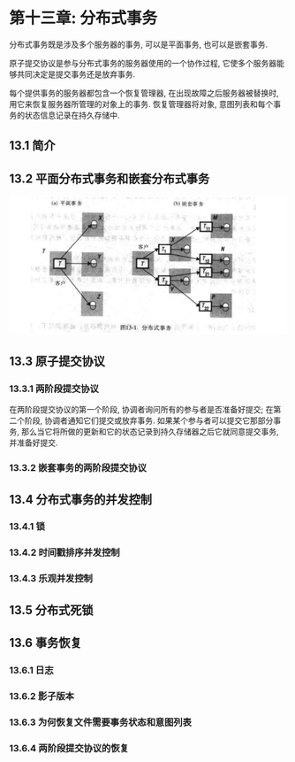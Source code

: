 # 第十三章: 分布式事务 #

分布式事务既是涉及多个服务器的事务, 可以是平面事务, 也可以是嵌套事务.

原子提交协议是参与分布式事务的服务器使用的一个协作过程, 它使多个服务器能够共同决定是提交事务还是放弃事务.

每个提供事务的服务器都包含一个恢复管理器, 在出现故障之后服务器被替换时, 用它来恢复服务器所管理的对象上的事务. 恢复管理器将对象, 意图列表和每个事务的状态信息记录在持久存储中.

## 13.1 简介 ##

## 13.2 平面分布式事务和嵌套分布式事务 ##

![分布式事务](./images/image13-01.png)

## 13.3 原子提交协议 ##

### 13.3.1 两阶段提交协议 ###

在两阶段提交协议的第一个阶段, 协调者询问所有的参与者是否准备好提交; 在第二个阶段, 协调者通知它们提交或放弃事务. 如果某个参与者可以提交它那部分事务, 那么当它将所做的更新和它的状态记录到持久存储器之后它就同意提交事务, 并准备好提交.

### 13.3.2 嵌套事务的两阶段提交协议 ###

## 13.4 分布式事务的并发控制 ##

### 13.4.1 锁 ###

### 13.4.2 时间戳排序并发控制 ###

### 13.4.3 乐观并发控制 ###

## 13.5 分布式死锁 ##

## 13.6 事务恢复 ##

### 13.6.1 日志 ###

### 13.6.2 影子版本 ###

### 13.6.3 为何恢复文件需要事务状态和意图列表 ###

### 13.6.4 两阶段提交协议的恢复 ###
